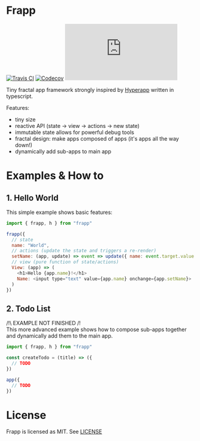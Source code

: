 # Frapp
[![Travis CI](https://img.shields.io/travis/hyperstart/frapp/master.svg)](https://travis-ci.org/hyperstart/frapp)
[![Codecov](https://img.shields.io/codecov/c/github/hyperstart/frapp/master.svg)](https://codecov.io/gh/hyperstart/frapp)
[![gzip size](http://img.badgesize.io/https://unpkg.com/frapp/dist/index.js?compression=gzip)](https://unpkg.com/frapp/dist/index.js)

Tiny fractal app framework strongly inspired by [Hyperapp](https://github.com/hyperapp/hyperapp) written in typescript.

Features:
 - tiny size
 - reactive API (state -> view -> actions -> new state)
 - immutable state allows for powerful debug tools
 - fractal design: make apps composed of apps (it's apps all the way down!)
 - dynamically add sub-apps to main app

# Examples & How to

## 1. Hello World
This simple example shows basic features:
```javascript
import { frapp, h } from "frapp"

frapp({
  // state 
  name: "World",
  // actions (update the state and triggers a re-render)
  setName: (app, update) => event => update({ name: event.target.value })
  // view (pure function of state/actions)
  View: (app) => (
    <h1>Hello {app.name}!</h1>
    Name: <input type="text" value={app.name} onchange={app.setName}>
  )
})
```

## 2. Todo List
/!\ EXAMPLE NOT FINISHED /!\
This more advanced example shows how to compose sub-apps together and dynamically add them to the main app.
```javascript
import { frapp, h } from "frapp"

const createTodo = (title) => ({
  // TODO
})

app({
  // TODO
})
```

# License

Frapp is licensed as MIT. See [LICENSE](./LICENSE) 
